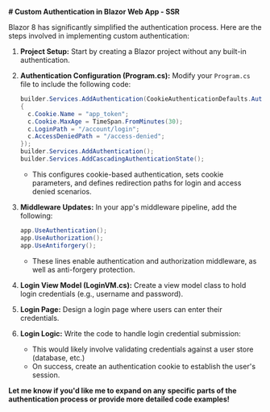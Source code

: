 **# Custom Authentication in Blazor Web App - SSR**

Blazor 8 has significantly simplified the authentication process. Here are the steps involved in implementing custom authentication:

1. **Project Setup:** Start by creating a Blazor project without any built-in authentication.

2. **Authentication Configuration (Program.cs):** Modify your `Program.cs` file to include the following code:

   ```csharp
   builder.Services.AddAuthentication(CookieAuthenticationDefaults.AuthenticationScheme).AddCookie(c =>
   {
     c.Cookie.Name = "app_token";
     c.Cookie.MaxAge = TimeSpan.FromMinutes(30); 
     c.LoginPath = "/account/login"; 
     c.AccessDeniedPath = "/access-denied"; 
   });
   builder.Services.AddAuthentication(); 
   builder.Services.AddCascadingAuthenticationState();
   ```

   * This configures cookie-based authentication, sets cookie parameters, and defines redirection paths for login and access denied scenarios.

3. **Middleware Updates:**  In your app's middleware pipeline, add the following:

   ```csharp
   app.UseAuthentication(); 
   app.UseAuthorization(); 
   app.UseAntiforgery(); 
   ```

   * These lines enable authentication and authorization middleware, as well as anti-forgery protection.

4. **Login View Model (LoginVM.cs):**  Create a view model class to hold login credentials (e.g., username and password). 

5. **Login Page:** Design a login page where users can enter their credentials.

6. **Login Logic:** Write the code to handle login credential submission:
   * This would likely involve validating credentials against a user store (database, etc.)
   * On success, create an authentication cookie to establish the user's session.

**Let me know if you'd like me to expand on any specific parts of the authentication process or provide more detailed code examples!** 
